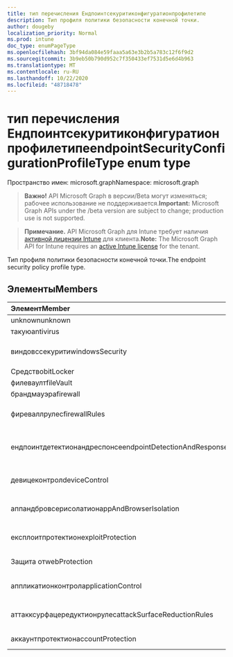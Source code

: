 ```yaml
---
title: тип перечисления Ендпоинтсекуритиконфигуратионпрофилетипе
description: Тип профиля политики безопасности конечной точки.
author: dougeby
localization_priority: Normal
ms.prod: intune
doc_type: enumPageType
ms.openlocfilehash: 3bf94da084e59faaa5a63e3b2b5a783c12f6f9d2
ms.sourcegitcommit: 3b9eb50b790d952c7f350433ef7531d5e6d4b963
ms.translationtype: MT
ms.contentlocale: ru-RU
ms.lasthandoff: 10/22/2020
ms.locfileid: "48718478"
---
```

# <a name="endpointsecurityconfigurationprofiletype-enum-type"></a><span data-ttu-id="e3f18-103">тип перечисления Ендпоинтсекуритиконфигуратионпрофилетипе</span><span class="sxs-lookup"><span data-stu-id="e3f18-103">endpointSecurityConfigurationProfileType enum type</span></span>

<span data-ttu-id="e3f18-104">Пространство имен: microsoft.graph</span><span class="sxs-lookup"><span data-stu-id="e3f18-104">Namespace: microsoft.graph</span></span>

> <span data-ttu-id="e3f18-105">**Важно!** API Microsoft Graph в версии/Beta могут изменяться; рабочее использование не поддерживается.</span><span class="sxs-lookup"><span data-stu-id="e3f18-105">**Important:** Microsoft Graph APIs under the /beta version are subject to change; production use is not supported.</span></span>

> <span data-ttu-id="e3f18-106">**Примечание.** API Microsoft Graph для Intune требует наличия [активной лицензии Intune](https://go.microsoft.com/fwlink/?linkid=839381) для клиента.</span><span class="sxs-lookup"><span data-stu-id="e3f18-106">**Note:** The Microsoft Graph API for Intune requires an [active Intune license](https://go.microsoft.com/fwlink/?linkid=839381) for the tenant.</span></span>

<span data-ttu-id="e3f18-107">Тип профиля политики безопасности конечной точки.</span><span class="sxs-lookup"><span data-stu-id="e3f18-107">The endpoint security policy profile type.</span></span>

## <a name="members"></a><span data-ttu-id="e3f18-108">Элементы</span><span class="sxs-lookup"><span data-stu-id="e3f18-108">Members</span></span>
|<span data-ttu-id="e3f18-109">Элемент</span><span class="sxs-lookup"><span data-stu-id="e3f18-109">Member</span></span>|<span data-ttu-id="e3f18-110">Значение</span><span class="sxs-lookup"><span data-stu-id="e3f18-110">Value</span></span>|<span data-ttu-id="e3f18-111">Описание</span><span class="sxs-lookup"><span data-stu-id="e3f18-111">Description</span></span>|
|:---|:---|:---|
|<span data-ttu-id="e3f18-112">unknown</span><span class="sxs-lookup"><span data-stu-id="e3f18-112">unknown</span></span>|<span data-ttu-id="e3f18-113">нуль</span><span class="sxs-lookup"><span data-stu-id="e3f18-113">0</span></span>|<span data-ttu-id="e3f18-114">Найден.</span><span class="sxs-lookup"><span data-stu-id="e3f18-114">Unknown.</span></span>|
|<span data-ttu-id="e3f18-115">такую</span><span class="sxs-lookup"><span data-stu-id="e3f18-115">antivirus</span></span>|<span data-ttu-id="e3f18-116">1,1</span><span class="sxs-lookup"><span data-stu-id="e3f18-116">1</span></span>|<span data-ttu-id="e3f18-117">Такую.</span><span class="sxs-lookup"><span data-stu-id="e3f18-117">Antivirus.</span></span>|
|<span data-ttu-id="e3f18-118">виндовссекурити</span><span class="sxs-lookup"><span data-stu-id="e3f18-118">windowsSecurity</span></span>|<span data-ttu-id="e3f18-119">2</span><span class="sxs-lookup"><span data-stu-id="e3f18-119">2</span></span>|<span data-ttu-id="e3f18-120">Безопасность Windows.</span><span class="sxs-lookup"><span data-stu-id="e3f18-120">Windows Security.</span></span>|
|<span data-ttu-id="e3f18-121">Средство</span><span class="sxs-lookup"><span data-stu-id="e3f18-121">bitLocker</span></span>|<span data-ttu-id="e3f18-122">4</span><span class="sxs-lookup"><span data-stu-id="e3f18-122">3</span></span>|<span data-ttu-id="e3f18-123">Средство.</span><span class="sxs-lookup"><span data-stu-id="e3f18-123">BitLocker.</span></span>|
|<span data-ttu-id="e3f18-124">филеваулт</span><span class="sxs-lookup"><span data-stu-id="e3f18-124">fileVault</span></span>|<span data-ttu-id="e3f18-125">4 </span><span class="sxs-lookup"><span data-stu-id="e3f18-125">4</span></span>|<span data-ttu-id="e3f18-126">Филеваулт.</span><span class="sxs-lookup"><span data-stu-id="e3f18-126">FileVault.</span></span>|
|<span data-ttu-id="e3f18-127">брандмауэра</span><span class="sxs-lookup"><span data-stu-id="e3f18-127">firewall</span></span>|<span data-ttu-id="e3f18-128">5 </span><span class="sxs-lookup"><span data-stu-id="e3f18-128">5</span></span>|<span data-ttu-id="e3f18-129">Брандмауэра.</span><span class="sxs-lookup"><span data-stu-id="e3f18-129">Firewall.</span></span>|
|<span data-ttu-id="e3f18-130">фиреваллрулес</span><span class="sxs-lookup"><span data-stu-id="e3f18-130">firewallRules</span></span>|<span data-ttu-id="e3f18-131">6 </span><span class="sxs-lookup"><span data-stu-id="e3f18-131">6</span></span>|<span data-ttu-id="e3f18-132">Правила брандмауэра.</span><span class="sxs-lookup"><span data-stu-id="e3f18-132">Firewall rules.</span></span>|
|<span data-ttu-id="e3f18-133">ендпоинтдетектионандреспонсе</span><span class="sxs-lookup"><span data-stu-id="e3f18-133">endpointDetectionAndResponse</span></span>|<span data-ttu-id="e3f18-134">7 </span><span class="sxs-lookup"><span data-stu-id="e3f18-134">7</span></span>|<span data-ttu-id="e3f18-135">Выявление конечных точек и реагирование на них.</span><span class="sxs-lookup"><span data-stu-id="e3f18-135">Endpoint detection and response.</span></span>|
|<span data-ttu-id="e3f18-136">девицеконтрол</span><span class="sxs-lookup"><span data-stu-id="e3f18-136">deviceControl</span></span>|<span data-ttu-id="e3f18-137">8 </span><span class="sxs-lookup"><span data-stu-id="e3f18-137">8</span></span>|<span data-ttu-id="e3f18-138">Элемент управления устройством.</span><span class="sxs-lookup"><span data-stu-id="e3f18-138">Device control.</span></span>|
|<span data-ttu-id="e3f18-139">аппандбровсерисолатион</span><span class="sxs-lookup"><span data-stu-id="e3f18-139">appAndBrowserIsolation</span></span>|<span data-ttu-id="e3f18-140">9 </span><span class="sxs-lookup"><span data-stu-id="e3f18-140">9</span></span>|<span data-ttu-id="e3f18-141">Изоляция приложений и браузеров.</span><span class="sxs-lookup"><span data-stu-id="e3f18-141">App and browser isolation.</span></span>|
|<span data-ttu-id="e3f18-142">експлоитпротектион</span><span class="sxs-lookup"><span data-stu-id="e3f18-142">exploitProtection</span></span>|<span data-ttu-id="e3f18-143">10 </span><span class="sxs-lookup"><span data-stu-id="e3f18-143">10</span></span>|<span data-ttu-id="e3f18-144">Защита от эксплойтов.</span><span class="sxs-lookup"><span data-stu-id="e3f18-144">Exploit protection.</span></span>|
|<span data-ttu-id="e3f18-145">Защита от</span><span class="sxs-lookup"><span data-stu-id="e3f18-145">webProtection</span></span>|<span data-ttu-id="e3f18-146">-11:00</span><span class="sxs-lookup"><span data-stu-id="e3f18-146">11</span></span>|<span data-ttu-id="e3f18-147">Защита веб-сайта.</span><span class="sxs-lookup"><span data-stu-id="e3f18-147">Web protection.</span></span>|
|<span data-ttu-id="e3f18-148">аппликатионконтрол</span><span class="sxs-lookup"><span data-stu-id="e3f18-148">applicationControl</span></span>|<span data-ttu-id="e3f18-149">12 </span><span class="sxs-lookup"><span data-stu-id="e3f18-149">12</span></span>|<span data-ttu-id="e3f18-150">Управление приложениями.</span><span class="sxs-lookup"><span data-stu-id="e3f18-150">Application control.</span></span>|
|<span data-ttu-id="e3f18-151">аттакксурфацередуктионрулес</span><span class="sxs-lookup"><span data-stu-id="e3f18-151">attackSurfaceReductionRules</span></span>|<span data-ttu-id="e3f18-152">13 </span><span class="sxs-lookup"><span data-stu-id="e3f18-152">13</span></span>|<span data-ttu-id="e3f18-153">Правила уменьшения уязвимой зоны.</span><span class="sxs-lookup"><span data-stu-id="e3f18-153">Attack surface reduction rules.</span></span>|
|<span data-ttu-id="e3f18-154">аккаунтпротектион</span><span class="sxs-lookup"><span data-stu-id="e3f18-154">accountProtection</span></span>|<span data-ttu-id="e3f18-155">14 </span><span class="sxs-lookup"><span data-stu-id="e3f18-155">14</span></span>|<span data-ttu-id="e3f18-156">Защита учетной записи.</span><span class="sxs-lookup"><span data-stu-id="e3f18-156">Account protection.</span></span>|





